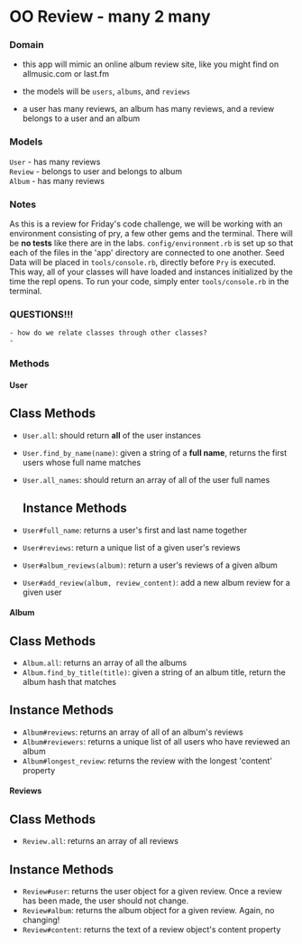 # OO Review - many 2 many

### Domain

- this app will mimic an online album review site, like you might find on allmusic.com or last.fm

- the models will be `users`, `albums`, and `reviews`

- a user has many reviews, an album has many reviews, and a review belongs to a user and an album

### Models

`User` - has many reviews  
`Review` - belongs to user and belongs to album  
`Album` - has many reviews

### Notes

As this is a review for Friday's code challenge, we will be working with an environment consisting of pry, a few other gems and the terminal. There will be **no tests** like there are in the labs. `config/environment.rb` is set up so that each of the files in the 'app' directory are connected to one another. Seed Data will be placed in `tools/console.rb`, directly before `Pry` is executed. This way, all of your classes will have loaded and instances initialized by the time the repl opens. To run your code, simply enter `tools/console.rb` in the terminal.

### QUESTIONS!!!

```
- how do we relate classes through other classes?
-
```

### Methods

#### User

## Class Methods

- `User.all`: should return **all** of the user instances
- `User.find_by_name(name)`: given a string of a **full name**, returns the first users whose full name matches
- `User.all_names`: should return an array of all of the user full names

  ## Instance Methods

- `User#full_name`: returns a user's first and last name together
- `User#reviews`: return a unique list of a given user's reviews
- `User#album_reviews(album)`: return a user's reviews of a given album
- `User#add_review(album, review_content)`: add a new album review for a given user

#### Album

## Class Methods

- `Album.all`: returns an array of all the albums
- `Album.find_by_title(title)`: given a string of an album title, return the album hash that matches

## Instance Methods

- `Album#reviews`: returns an array of all of an album's reviews
- `Album#reviewers`: returns a unique list of all users who have reviewed an album
- `Album#longest_review`: returns the review with the longest 'content' property

#### Reviews

## Class Methods

- `Review.all`: returns an array of all reviews

## Instance Methods

- `Review#user`: returns the user object for a given review. Once a review has been made, the user should not change.
- `Review#album`: returns the album object for a given review. Again, no changing!
- `Review#content`: returns the text of a review object's content property
